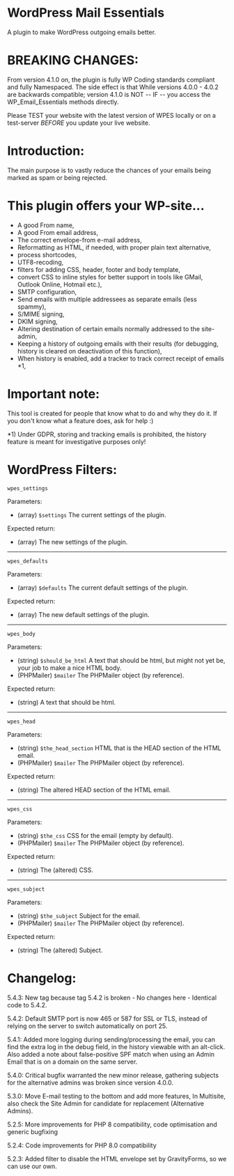 # WordPress Mail Essentials
A plugin to make WordPress outgoing emails better.

# BREAKING CHANGES:

From version 4.1.0 on, the plugin is fully WP Coding standards compliant and fully Namespaced.
The side effect is that While versions 4.0.0 - 4.0.2 are backwards compatible; version 4.1.0 is NOT -- IF -- you access the WP_Email_Essentials methods directly.

Please TEST your website with the latest version of WPES locally or on a test-server _BEFORE_ you update your live website.

# Introduction:

The main purpose is to vastly reduce the chances of your emails being marked as spam or being rejected.

# This plugin offers your WP-site...
* A good From name,
* A good From email address,
* The correct envelope-from e-mail address,
* Reformatting as HTML, if needed, with proper plain text alternative,
* process shortcodes,
* UTF8-recoding,
* filters for adding CSS, header, footer and body template,
* convert CSS to inline styles for better support in tools like GMail, Outlook Online, Hotmail etc.),
* SMTP configuration,
* Send emails with multiple addressees as separate emails (less spammy),
* S/MIME signing,
* DKIM signing,
* Altering destination of certain emails normally addressed to the site-admin,
* Keeping a history of outgoing emails with their results (for debugging, history is cleared on deactivation of this function),
* When history is enabled, add a tracker to track correct receipt of emails *1,

# Important note:
This tool is created for people that know what to do and why they do it. If you don't know what a feature does, ask for help :)

*1) Under GDPR, storing and tracking emails is prohibited, the history feature is meant for investigative purposes only!

# WordPress Filters:

`wpes_settings`

Parameters:
- (array) `$settings` The current settings of the plugin.

Expected return:
- (array) The new settings of the plugin.

---

`wpes_defaults`

Parameters:
- (array) `$defaults` The current default settings of the plugin.

Expected return:
- (array) The new default settings of the plugin.

---

`wpes_body`

Parameters:
- (string) `$should_be_html` A text that should be html, but might not yet be, your job to make a nice HTML body.
- (PHPMailer) `$mailer` The PHPMailer object (by reference).

Expected return:
- (string) A text that should be html.

---

`wpes_head`

Parameters:
- (string) `$the_head_section` HTML that is the HEAD section of the HTML email.
- (PHPMailer) `$mailer` The PHPMailer object (by reference).

Expected return:
- (string) The altered HEAD section of the HTML email.

---

`wpes_css`

Parameters:
- (string) `$the_css` CSS for the email (empty by default).
- (PHPMailer) `$mailer` The PHPMailer object (by reference).

Expected return:
- (string) The (altered) CSS.

---

`wpes_subject`

Parameters:
- (string) `$the_subject` Subject for the email.
- (PHPMailer) `$mailer` The PHPMailer object (by reference).

Expected return:
- (string) The (altered) Subject.

# Changelog:

5.4.3: New tag because tag 5.4.2 is broken - No changes here - Identical code to 5.4.2.

5.4.2: Default SMTP port is now 465 or 587 for SSL or TLS, instead of relying on the server to switch automatically on port 25.

5.4.1: Added more logging during sending/processing the email, you can find the extra log in the debug field, in the history viewable with an alt-click. Also added a note about false-positive SPF match when using an Admin Email that is on a domain on the same server.

5.4.0: Critical bugfix warranted the new minor release, gathering subjects for the alternative admins was broken since version 4.0.0.

5.3.0: Move E-mail testing to the bottom and add more features, In Multisite, also check the Site Admin for candidate for replacement (Alternative Admins).

5.2.5: More improvements for PHP 8 compatibility, code optimisation and generic bugfixing

5.2.4: Code improvements for PHP 8.0 compatibility

5.2.3: Added filter to disable the HTML envelope set by GravityForms, so we can use our own.
